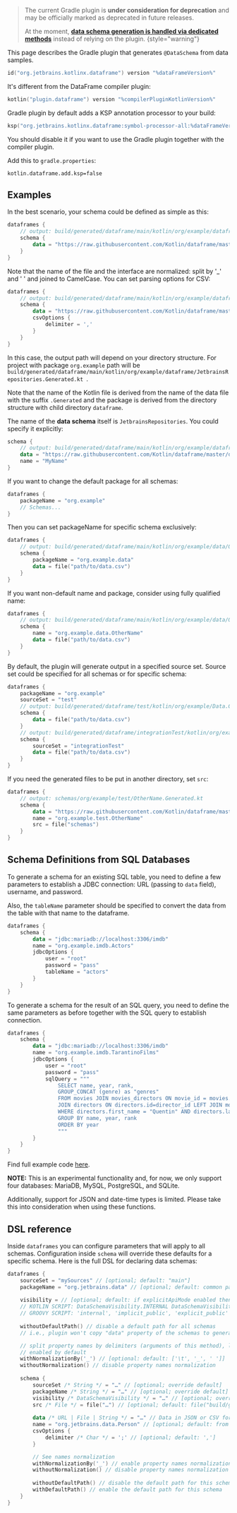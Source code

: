 [//]: # (title: Data Shemas Generation in Gradle)

> The current Gradle plugin is **under consideration for deprecation** and may be officially marked as deprecated in future releases.
>
> At the moment, **[data schema generation is handled via dedicated methods](DataSchemaGenerationMethods.md)** instead of relying on the plugin.
{style="warning"}

This page describes the Gradle plugin that generates `@DataSchema` from data samples.
```Kotlin
id("org.jetbrains.kotlinx.dataframe") version "%dataFrameVersion%"
```

It's different from the DataFrame compiler plugin:
```kotlin
kotlin("plugin.dataframe") version "%compilerPluginKotlinVersion%"
```

Gradle plugin by default adds a KSP annotation processor to your build:

```kotlin
ksp("org.jetbrains.kotlinx.dataframe:symbol-processor-all:%dataFrameVersion%")
```

You should disable it if you want to use the Gradle plugin together with the compiler plugin.

Add this to `gradle.properties`:
```properties
kotlin.dataframe.add.ksp=false
```

## Examples
In the best scenario, your schema could be defined as simple as this:
```kotlin
dataframes {
    // output: build/generated/dataframe/main/kotlin/org/example/dataframe/JetbrainsRepositories.Generated.kt
    schema {
        data = "https://raw.githubusercontent.com/Kotlin/dataframe/master/data/jetbrains_repositories.csv"
    }
}
```
Note that the name of the file and the interface are normalized: split by '_' and ' ' and joined to CamelCase.
You can set parsing options for CSV:
```kotlin
dataframes {
    // output: build/generated/dataframe/main/kotlin/org/example/dataframe/JetbrainsRepositories.Generated.kt
    schema {
        data = "https://raw.githubusercontent.com/Kotlin/dataframe/master/data/jetbrains_repositories.csv"
        csvOptions {
            delimiter = ','
        }
    }
}
```
In this case, the output path will depend on your directory structure. 
For project with package `org.example` path will be `build/generated/dataframe/main/kotlin/org/example/dataframe/JetbrainsRepositories.Generated.kt
`. 

Note that the name of the Kotlin file is derived from the name of the data file with the suffix
`.Generated` and the package 
is derived from the directory structure with child directory `dataframe`.

The name of the **data schema** itself is `JetbrainsRepositories`.
You could specify it explicitly:

```kotlin
schema {
    // output: build/generated/dataframe/main/kotlin/org/example/dataframe/MyName.Generated.kt
    data = "https://raw.githubusercontent.com/Kotlin/dataframe/master/data/jetbrains_repositories.csv"
    name = "MyName"
}
```

If you want to change the default package for all schemas:

```kotlin
dataframes {
    packageName = "org.example"
    // Schemas...
}
```

Then you can set packageName for specific schema exclusively:

```kotlin
dataframes {
    // output: build/generated/dataframe/main/kotlin/org/example/data/OtherName.Generated.kt
    schema {
        packageName = "org.example.data"
        data = file("path/to/data.csv")
    }
}
```

If you want non-default name and package, consider using fully qualified name:

```kotlin
dataframes {
    // output: build/generated/dataframe/main/kotlin/org/example/data/OtherName.Generated.kt
    schema {
        name = "org.example.data.OtherName"
        data = file("path/to/data.csv")
    }
}
```

By default, the plugin will generate output in a specified source set. 
Source set could be specified for all schemas or for specific schema:

```kotlin
dataframes {
    packageName = "org.example"
    sourceSet = "test"
    // output: build/generated/dataframe/test/kotlin/org/example/Data.Generated.kt
    schema {
        data = file("path/to/data.csv")
    }
    // output: build/generated/dataframe/integrationTest/kotlin/org/example/Data.Generated.kt
    schema {
        sourceSet = "integrationTest"
        data = file("path/to/data.csv")
    }
}
```

If you need the generated files to be put in another directory, set `src`:

```kotlin
dataframes {
    // output: schemas/org/example/test/OtherName.Generated.kt
    schema {
        data = "https://raw.githubusercontent.com/Kotlin/dataframe/master/data/jetbrains_repositories.csv"
        name = "org.example.test.OtherName"
        src = file("schemas")
    }
}
```
## Schema Definitions from SQL Databases

To generate a schema for an existing SQL table, 
you need to define a few parameters to establish a JDBC connection:
URL (passing to `data` field), username, and password.

Also, the `tableName` parameter should be specified to convert the data from the table with that name to the dataframe.

```kotlin
dataframes {
    schema {
        data = "jdbc:mariadb://localhost:3306/imdb"
        name = "org.example.imdb.Actors"
        jdbcOptions {
            user = "root"
            password = "pass" 
            tableName = "actors"
        }
    }
}
```

To generate a schema for the result of an SQL query,
you need to define the same parameters as before together with the SQL query to establish connection.

```kotlin
dataframes {
    schema {
        data = "jdbc:mariadb://localhost:3306/imdb"
        name = "org.example.imdb.TarantinoFilms"
        jdbcOptions {
            user = "root" 
            password = "pass"
            sqlQuery = """
                SELECT name, year, rank,
                GROUP_CONCAT (genre) as "genres"
                FROM movies JOIN movies_directors ON movie_id = movies.id
                JOIN directors ON directors.id=director_id LEFT JOIN movies_genres ON movies.id = movies_genres.movie_id
                WHERE directors.first_name = "Quentin" AND directors.last_name = "Tarantino"
                GROUP BY name, year, rank
                ORDER BY year
                """
        }
    }
}
```

Find full example code [here](https://github.com/zaleslaw/KotlinDataFrame-SQL-Examples/blob/master/src/main/kotlin/Example_3_Import_schema_via_Gradle.kt).

**NOTE:** This is an experimental functionality and, for now,
we only support four databases: MariaDB, MySQL, PostgreSQL, and SQLite.

Additionally, support for JSON and date-time types is limited.
Please take this into consideration when using these functions.

## DSL reference
Inside `dataframes` you can configure parameters that will apply to all schemas. 
Configuration inside `schema` will override these defaults for a specific schema.
Here is the full DSL for declaring data schemas:

```kotlin
dataframes {
    sourceSet = "mySources" // [optional; default: "main"]
    packageName = "org.jetbrains.data" // [optional; default: common package under source set]
    
    visibility = // [optional; default: if explicitApiMode enabled then EXPLICIT_PUBLIC, else IMPLICIT_PUBLIC]
    // KOTLIN SCRIPT: DataSchemaVisibility.INTERNAL DataSchemaVisibility.IMPLICIT_PUBLIC, DataSchemaVisibility.EXPLICIT_PUBLIC
    // GROOVY SCRIPT: 'internal', 'implicit_public', 'explicit_public'
        
    withoutDefaultPath() // disable a default path for all schemas
    // i.e., plugin won't copy "data" property of the schemas to generated companion objects

    // split property names by delimiters (arguments of this method), lowercase parts and join to camel case
    // enabled by default
    withNormalizationBy('_') // [optional: default: ['\t', '_', ' ']]
    withoutNormalization() // disable property names normalization
    
    schema {
        sourceSet /* String */ = "…" // [optional; override default]
        packageName /* String */ = "…" // [optional; override default]
        visibility /* DataSchemaVisibility */ = "…" // [optional; override default]
        src /* File */ = file("…") // [optional; default: file("build/generated/dataframe/$sourceSet/kotlin")]
        
        data /* URL | File | String */ = "…" // Data in JSON or CSV formats
        name = "org.jetbrains.data.Person" // [optional; default: from filename]
        csvOptions {
            delimiter /* Char */ = ';' // [optional; default: ',']
        }

        // See names normalization
        withNormalizationBy('_') // enable property names normalization for this schema and use these delimiters
        withoutNormalization() // disable property names normalization for this schema
        
        withoutDefaultPath() // disable the default path for this schema
        withDefaultPath() // enable the default path for this schema
    }
}
```
